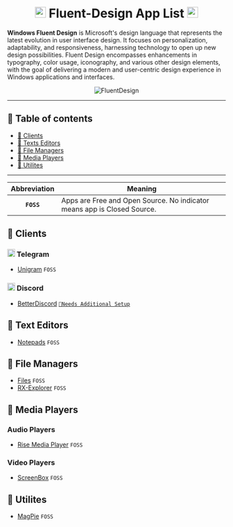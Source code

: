 <h1 align="center">
  <img src="https://i.slow.pics/T7o2WYO7.png" alt="win11" width="25" height="25" /> Fluent-Design App List  <img src="https://i.slow.pics/T7o2WYO7.png" alt="win11" width="25" height="25">
</h1>

**Windows Fluent Design** is Microsoft's design language that represents the latest evolution in user interface design. It focuses on personalization, adaptability, and responsiveness, harnessing technology to open up new design possibilities. Fluent Design encompasses enhancements in typography, color usage, iconography, and various other design elements, with the goal of delivering a modern and user-centric design experience in Windows applications and interfaces.

<p align="center">
  <img src="https://fluent2websitecdn.azureedge.net/cdn/get-started-design.dc57051b_W7cpx.webp" alt="FluentDesign"
</p>

---
## 📃 Table of contents
- [📱 Clients](#-clients)
- [📄 Texts Editors](#-text-editors)
- [📁 File Managers](#-file-managers)
- [🎥 Media Players](#-media-players)
- [🔧 Utilites](#-utilites)
---

|Abbreviation|Meaning|
|:-:|-|
|**`FOSS`**|Apps are Free and Open Source. No indicator means app is Closed Source.|

## 📱 Clients
### <img src="https://i.ibb.co/DMsDsz2/telegram-logo-5941.png" alt="telegram" width="18" height="18" /> Telegram
- [Unigram](https://github.com/UnigramDev/Unigram) `FOSS`

### <img src="https://i.ibb.co/18hNFS2/discord-8234.png" alt="discord" width="18" height="18" /> Discord
- [BetterDiscord](https://betterdiscord.app/) [`📎Needs Additional Setup`](https://betterdiscord.app/theme/Discord%2011)


## 📄 Text Editors 
- [Notepads](https://github.com/0x7c13/Notepads) `FOSS`

## 📁 File Managers
- [Files](https://github.com/files-community/Files) `FOSS`
- [RX-Explorer](https://github.com/zhuxb711/RX-Explorer) `FOSS`

## 🎥 Media Players
### Audio Players
- [Rise Media Player](https://github.com/Rise-Software/Rise-Media-Player)  `FOSS` 
### Video Players
- [ScreenBox](https://github.com/huynhsontung/Screenbox) `FOSS`

## 🔧 Utilites
- [MagPie](https://github.com/Blinue/Magpie)  `FOSS`
